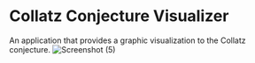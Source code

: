 # Collatz Conjecture Visualizer
An application that provides a graphic visualization to the Collatz conjecture.
![Screenshot (5)](https://user-images.githubusercontent.com/94676987/147677066-779581f1-70e4-49bc-9087-611a9903acc5.png)
